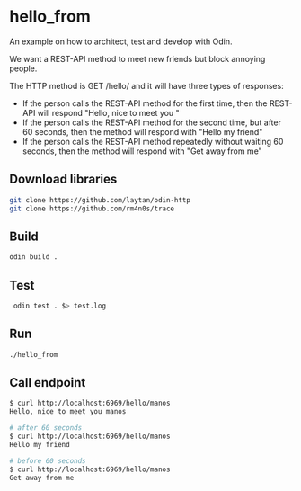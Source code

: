 # hello_from
An example on how to architect, test and develop with Odin. <br/>

We  want a REST-API method to meet new friends but block annoying people. <br/>

The HTTP method is GET /hello/<name> and it will have three types of responses:
- If the person calls the REST-API method for the first time, then the REST-API will respond "Hello, nice to meet you <name>"
- If the person calls the REST-API method for the second time, but after 60 seconds, then the method will respond with "Hello my friend"
- If the person calls the REST-API method repeatedly without waiting 60 seconds, then the method will respond with "Get away from me"
## Download libraries
```bash
git clone https://github.com/laytan/odin-http
git clone https://github.com/rm4n0s/trace
```

## Build
```bash
odin build .
```

## Test
```bash
 odin test . $> test.log
```


## Run
```bash
./hello_from
```


## Call endpoint
```bash
$ curl http://localhost:6969/hello/manos
Hello, nice to meet you manos

# after 60 seconds
$ curl http://localhost:6969/hello/manos
Hello my friend

# before 60 seconds
$ curl http://localhost:6969/hello/manos
Get away from me
```